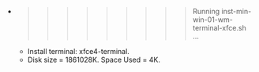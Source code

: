 * >>>>>>>>> Running inst-min-win-01-wm-terminal-xfce.sh ...
  * Install terminal: xfce4-terminal.
  * Disk size = 1861028K. Space Used = 4K.
